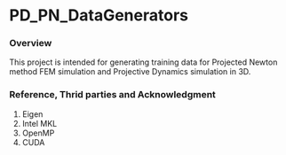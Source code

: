 # PD_PN_DataGenerators

### Overview

This project is intended for generating training data for Projected Newton method FEM simulation
and Projective Dynamics simulation in 3D. 

### Reference, Thrid parties and Acknowledgment

1. Eigen
2. Intel MKL
3. OpenMP
4. CUDA